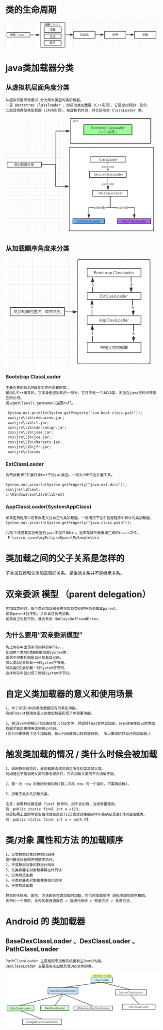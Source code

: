 # 类的生命周期
![](../pics/201802051138_osChina_类生命周期.png)

# java类加载器分类
## 从虚拟机层面角度分类
```text
从虚拟机层面角度讲,分为两大类型的类加载器。
一是 Bootstrap Classloader ，即启动类加载器（C++实现），它是虚拟机的一部分，
二是其他类型类加载器（JAVA实现），在虚拟机外部，并全部继承 ClassLoader 类。
```
![](../pics/201802051139_osChina_类加载器分类.png)


## 从加载顺序角度来分类
![](../pics/201802051139_osChina_parent委托机制.png)

###  Bootstrap ClassLoader
```text
主要负责加载JVM自身工作所需要的类。
是由C/C++编写的，它本身是虚拟机的一部分，它并不是一个JAVA类，无法在java代码中获取它的引用。
所以getClass().getName()返回null。

 System.out.println(System.getProperty("sun.boot.class.path"));
 xxx\jre\lib\resources.jar;
 xxx\jre\lib\rt.jar;
 xxx\jre\lib\sunrsasign.jar;
 xxx\jre\lib\jsse.jar;
 xxx\jre\lib\jce.jar;
 xxx\jre\lib\charsets.jar;
 xxx\jre\lib\jfr.jar;
 xxx\jre\classes
```

###  ExtClassLoader
```text
负责装载JRE扩展目录ext下的jar类包。一般为JVM平台扩展工具。

System.out.println(System.getProperty("java.ext.dirs"));
xxx\jre\lib\ext;
C:\Windows\Sun\Java\lib\ext
```

###  AppClassLoader(SystemAppClass)
```text
如果应用程序中没有自定义过自己的类加载器，一般情况下这个就是程序中默认的类加载器。
System.out.println(System.getProperty("java.class.path"));

//这个路径其实就是当前java工程目录bin，里面存放的是编译生成的class文件。
 F:\aivin_space\myEclipseSpace\MySample\bin
```


#  类加载之间的父子关系是怎样的
子类加载器和父类加载器的关系，是委派关系并不是继承关系。

# 双亲委派 模型 （parent delegation）
```text
在加载类别时，每个类别加载器会先将加载类别的任务交由其parent，
如果parent找不到，才由自己负责加载，
如果自己也找不到，就会丢出 NoClassDefFoundError。
```

## 为什么要用“双亲委派模型”
```text
防止内存中出现多份同样的字节码 。
比如两个类A和类B都要加载System类：
如果不用委托而是自己加载自己的，
那么类A就会加载一份System字节码，
然后类B又会加载一份System字节码，
这样内存中就出现了两份System字节码。
```


# 自定义类加载器的意义和使用场景
```text
1、为了实现jdk的类加载器没有的某些功能。
例如Tomcat使用自定义的类加载器实现了热部署功能。

2、将java写的核心代码编译成.clas文件，然后将lass文件就加密。只有使用在自己的类加载器才能正确使用这些核心代码。
(因为只要获得了这个加载器，核心代码就可以轻易被获取。 所以要保护好自己的加载器。)
```
 
# 触发类加载的情况 / 类什么时候会被加载 
```text
1、调用静态成员时，会加载静态成员真正所在的类及其父类。 
例如通过子类调用父类的静态成员时，只会加载父类而不会加载子类。 

2、第一次 new 对象的时候加载(第二次再 new 同一个类时，不需再加载)。 

3、加载子类会先加载父类。

注意：如果静态属性被 final 修饰时，则不会加载，当成常量使用。 
例：public static final int a =123; 
但是如果上面的等式右值改成表达式(且该表达式在编译时不能确定其值)时则会加载类。 
例：public static final int a = math.PI 
``` 

# 类/对象 属性和方法 的加载顺序
```text
1、父类静态对象和静态代码块
类中静态块按照声明顺序执行。
2、子类静态对象和静态代码块
3、父类非静态对象和非静态代码块 
4、父类构造函数 
5、子类非静态对象和非静态代码块
6、子类构造函数 

静态的代码块、属性、方法都会在类加载时加载，它们的加载顺序 跟程序编写顺序相同。
实例化一个类时，会先加载普通属性 > 普通代码块 > 构造方法 > 普通方法。
```
 
# Android 的 类加载器
## BaseDexClassLoader 、DexClassLoader 、PathClassLoader
```text
PathClassLoader 主要是用来加载系统类和主Dex中的类，
DexClassLoader 主要是用来加载其他Dex文件的类。
```
![](../pics/android类加载器.png)

 